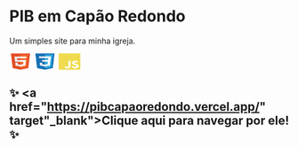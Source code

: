 # PIB em Capão Redondo
Um simples site para minha igreja.


<div style="display:inline-block">
  <img align="center" alt="HTML" height="30" width="40" src="https://raw.githubusercontent.com/devicons/devicon/master/icons/html5/html5-original.svg">
  <img align="center" alt="CSS" height="30" width="40" src="https://raw.githubusercontent.com/devicons/devicon/master/icons/css3/css3-original.svg">
  <img align="center" alt="Js" height="30" width="40" src="https://raw.githubusercontent.com/devicons/devicon/master/icons/javascript/javascript-plain.svg">
</div>

## :sparkles: <a href="https://pibcapaoredondo.vercel.app/" target"_blank">Clique aqui</a> para navegar por ele! :sparkles:
